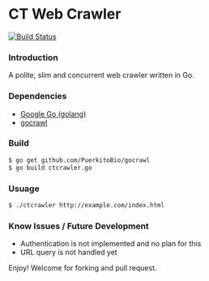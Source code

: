 # CT Web Crawler
[![Build Status](https://travis-ci.org/carlostse/ct-crawler.svg?branch=master)](https://travis-ci.org/carlostse/ct-crawler)

### Introduction
A polite, slim and concurrent web crawler written in Go.

### Dependencies
* [Google Go (golang)](https://golang.org)
* [gocrawl](https://github.com/PuerkitoBio/gocrawl)

### Build
```bash
$ go get github.com/PuerkitoBio/gocrawl
$ go build ctcrawler.go
```

### Usuage
```bash
$ ./ctcrawler http://example.com/index.html
```

### Know Issues / Future Development
* Authentication is not implemented and no plan for this
* URL query is not handled yet

Enjoy! Welcome for forking and pull request.
